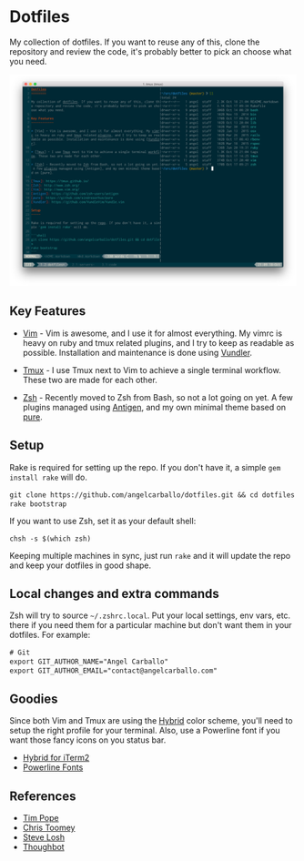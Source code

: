 Dotfiles
========

My collection of dotfiles. If you want to reuse any of this, clone the repository and review the code, it's probably better to pick an choose what you need.

![Screenshot](https://raw.githubusercontent.com/angelcarballo/dotfiles/master/screenshot.png)

Key Features
------------

* [Vim] - Vim is awesome, and I use it for almost everything. My vimrc is heavy on ruby and tmux related plugins, and I try to keep as readable as possible. Installation and maintenance is done using [Vundler].

* [Tmux] - I use Tmux next to Vim to achieve a single terminal workflow. These two are made for each other.

* [Zsh] - Recently moved to Zsh from Bash, so not a lot going on yet. A few plugins managed using [Antigen], and my own minimal theme based on [pure].

[Tmux]: https://tmux.github.io/
[Zsh]: http://www.zsh.org/
[Vim]: http://www.vim.org/
[Antigen]: https://github.com/zsh-users/antigen
[pure]: https://github.com/sindresorhus/pure
[Vundler]: https://github.com/VundleVim/Vundle.vim

Setup
-----

Rake is required for setting up the repo. If you don't have it, a simple `gem install rake` will do.

```shell
git clone https://github.com/angelcarballo/dotfiles.git && cd dotfiles
rake bootstrap
```

If you want to use Zsh, set it as your default shell:

```shell
chsh -s $(which zsh)
```

Keeping multiple machines in sync, just run `rake` and it will update the repo and keep your dotfiles in good shape.

Local changes and extra commands
--------------------------------

Zsh will try to source `~/.zshrc.local`. Put your local settings, env vars, etc. there if you need them for a particular machine but don't want them in your dotfiles. For example:

```shell
# Git
export GIT_AUTHOR_NAME="Angel Carballo"
export GIT_AUTHOR_EMAIL="contact@angelcarballo.com"
```

Goodies
-------

Since both Vim and Tmux are using the [Hybrid] color scheme, you'll need to setup the right profile for your terminal. Also, use a Powerline font if you want those fancy icons on you status bar.

* [Hybrid for iTerm2]
* [Powerline Fonts]

[Hybrid for iTerm2]: https://gist.github.com/luan/6362811
[Powerline Fonts]: https://github.com/powerline/fonts
[Hybrid]: https://github.com/w0ng/vim-hybrid

References
----------

* [Tim Pope]
* [Chris Toomey]
* [Steve Losh]
* [Thoughbot]

[Tim Pope]: https://github.com/tpope
[Chris Toomey]: https://github.com/christoomey/dotfiles
[Steve Losh]: http://learnvimscriptthehardway.stevelosh.com
[Thoughbot]: https://github.com/thoughtbot/dotfiles
